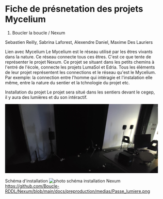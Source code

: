 # Fiche de présnetation des projets Mycelium

1. Boucler la boucle / Nexum

Sebastien Reilly, Sabrina Laforest, Alexendre Daniel, Maxime Des Lauriers

Lien avec Mycelium
Le Mycelium est le réseau utilisé par les êtres vivants dans la nature. Ce réseau connecte tous ces êtres. C'est ce que tente de représenter le projet Nexum. Ce projet se situant dans les petits chemins à l'entré de l'école, connecte les projets LumaSol et Edria. Tous les éléments de leur projet représentent les connections et le réseau qu'est le Mycelium. Par exemple: la connection entre l'homme qui intéragie et l'instalation elle même, entre la nature du sentier et la tchnologie du projet etc.

Installation du projet
Le projet sera situé dans les sentiers devant le cegep, il y aura des lumières et du son intéractif.

![photo installation Nexum](media/nexum_installation.jpg)

Schéma d'installation
![photo schéma installation Nexum](https://github.com/Boucle-RDDL/Nexum/blob/main/docs/preproduction/medias/Passe_lumiere.png)
https://github.com/Boucle-RDDL/Nexum/blob/main/docs/preproduction/medias/Passe_lumiere.png
